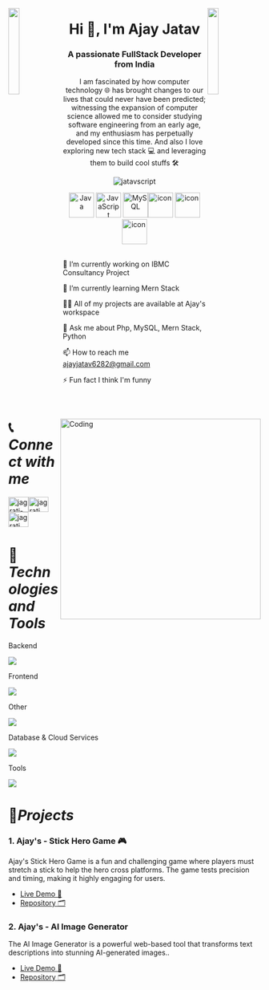 
<img align="left" src="https://user-images.githubusercontent.com/65187002/144930161-2f783401-8d27-4fdf-a2f7-cc0ba32f1f1f.gif" width="21%" style="display:inline;"><img align="right" src="https://user-images.githubusercontent.com/65187002/144930161-2f783401-8d27-4fdf-a2f7-cc0ba32f1f1f.gif" width="21%" style="display:inline;">

<h1 align="center">Hi 👋, I'm Ajay Jatav</h1> <h3 align="center">A passionate FullStack Developer from India</h3> <p align="center">I am fascinated by how computer technology 🌐 has brought changes to our lives that could never have been predicted; witnessing the expansion of computer science allowed me to consider studying software engineering from an early age, and my enthusiasm has perpetually developed since this time. And also I love exploring new tech stack 💻 and leveraging them to build cool stuffs 🛠️</p> <p align="center"> <img src="https://komarev.com/ghpvc/?username=jatavscript&label=Profile%20views&color=0e75b6&style=flat" alt="jatavscript" /> </p> 
<div align="center"> <img src="https://techstack-generator.vercel.app/java-icon.svg" alt="Java" width="50" height="50" /> <img src="https://techstack-generator.vercel.app/js-icon.svg" alt="JavaScript" width="50" height="50" /> <img src="https://techstack-generator.vercel.app/mysql-icon.svg" alt="MySQL" width="50" height="50" /><img src="https://techstack-generator.vercel.app/docker-icon.svg" alt="icon" width="50" height="50" />  <img src="https://techstack-generator.vercel.app/github-icon.svg" alt="icon" width="50" height="50" />  <img src="https://techstack-generator.vercel.app/restapi-icon.svg" alt="icon" width="50" height="50" />  </div> <img align="right" alt="Coding" width="400" src="https://user-images.githubusercontent.com/74038190/229223263-cf2e4b07-2615-4f87-9c38-e37600f8381a.gif"> <br>

🔭 I’m currently working on IBMC Consultancy Project

🌱 I’m currently learning Mern Stack

👨‍💻 All of my projects are available at Ajay's workspace

💬 Ask me about Php, MySQL, Mern Stack, Python

📫 How to reach me ajayjatav6282@gmail.com

⚡ Fun fact I think I'm funny

📞*Connect with me*
==========

<p align="left"> <a href="https://www.linkedin.com/in/ajay-jatav-9219ba271" target="blank"><img align="center" src="https://raw.githubusercontent.com/rahuldkjain/github-profile-readme-generator/master/src/images/icons/Social/linked-in-alt.svg" alt="jagrati-mehta" height="30" width="40" /></a><a href="https://github.com/jagratimehta410" target="blank"><img align="center" src="https://raw.githubusercontent.com/rahuldkjain/github-profile-readme-generator/master/src/images/icons/Social/github.svg" alt="jagrati.mehta" height="30" width="40" /></a> <a href="https://www.instagram.com/mr_ajay._.07/?hl=en" target="blank"><img align="center" src="https://raw.githubusercontent.com/rahuldkjain/github-profile-readme-generator/master/src/images/icons/Social/instagram.svg" alt="jagrati_mehta" height="30" width="40" /></a> </p>


🔧*Technologies and Tools*
==========

Backend
<p align="left"> <a href="https://skillicons.dev"> <img src="https://skillicons.dev/icons?i=php" /> </a> </p>
Frontend
<p align="left"> <a href="https://skillicons.dev"> <img src="https://skillicons.dev/icons?i=html,css,js,bootstrap" /> </a> </p>
Other 
<p align="left"> <a href="https://skillicons.dev"> <img src="https://skillicons.dev/icons?i=kotlin,dotnet" /> </a> </p>
Database & Cloud Services
<p align="left"> <a href="https://skillicons.dev"> <img src="https://skillicons.dev/icons?i=mysql,firebase" /> </a> </p>
Tools
<p align="left"> <a href="https://skillicons.dev"> <img src="https://skillicons.dev/icons?i=github,vscode,git,docker,idea,androidstudio" /> </a> </p>

🎯*Projects*
==========

### 1. Ajay's - Stick Hero Game 🎮

Ajay's Stick Hero Game is a fun and challenging game where players must stretch a stick to help the hero cross platforms. The game tests precision and timing, making it highly engaging for users.

* <a href="https://jatavscript.github.io/Stick-Hero-Game/" target="_blank">Live Demo 🚀</a>
* <a href="https://github.com/jatavscript/Stick-Hero-Game.git" target="_blank">Repository 🗂️</a>

### 2. Ajay's - AI Image Generator

The AI Image Generator is a powerful web-based tool that transforms text descriptions into stunning AI-generated images..

* <a href="https://jatavscript.github.io/Ai-ImageGenerator/" target="_blank">Live Demo 🚀</a>
* <a href="https://github.com/jatavscript/Ai-ImageGenerator.git" target="_blank">Repository 🗂️</a>

